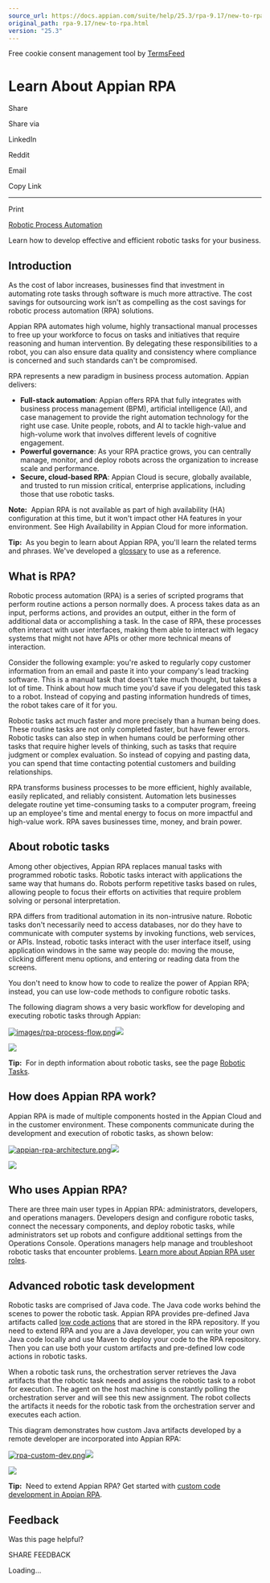```yaml
---
source_url: https://docs.appian.com/suite/help/25.3/rpa-9.17/new-to-rpa.html
original_path: rpa-9.17/new-to-rpa.html
version: "25.3"
---
```


Free cookie consent management tool by [TermsFeed](https://www.termsfeed.com/)

# Learn About Appian RPA

Share

Share via

LinkedIn

Reddit

Email

Copy Link

* * *

Print

[Robotic Process Automation](https://academy.appian.com/#/curricula/64f7d652-35bf-4d7a-9a24-84e00f38126d)

Learn how to develop effective and efficient robotic tasks for your business.

## Introduction

As the cost of labor increases, businesses find that investment in automating rote tasks through software is much more attractive. The cost savings for outsourcing work isn't as compelling as the cost savings for robotic process automation (RPA) solutions.

Appian RPA automates high volume, highly transactional manual processes to free up your workforce to focus on tasks and initiatives that require reasoning and human intervention. By delegating these responsibilities to a robot, you can also ensure data quality and consistency where compliance is concerned and such standards can't be compromised.

RPA represents a new paradigm in business process automation. Appian delivers:

-   **Full-stack automation**: Appian offers RPA that fully integrates with business process management (BPM), artificial intelligence (AI), and case management to provide the right automation technology for the right use case. Unite people, robots, and AI to tackle high-value and high-volume work that involves different levels of cognitive engagement.
-   **Powerful governance**: As your RPA practice grows, you can centrally manage, monitor, and deploy robots across the organization to increase scale and performance.
-   **Secure, cloud-based RPA**: Appian Cloud is secure, globally available, and trusted to run mission critical, enterprise applications, including those that use robotic tasks.

**Note:**  Appian RPA is not available as part of high availability (HA) configuration at this time, but it won't impact other HA features in your environment. See High Availability in Appian Cloud for more information.

**Tip:**  As you begin to learn about Appian RPA, you'll learn the related terms and phrases. We've developed a [glossary](rpa-glossary.html) to use as a reference.

## What is RPA?

Robotic process automation (RPA) is a series of scripted programs that perform routine actions a person normally does. A process takes data as an input, performs actions, and provides an output, either in the form of additional data or accomplishing a task. In the case of RPA, these processes often interact with user interfaces, making them able to interact with legacy systems that might not have APIs or other more technical means of interaction.

Consider the following example: you're asked to regularly copy customer information from an email and paste it into your company's lead tracking software. This is a manual task that doesn't take much thought, but takes a lot of time. Think about how much time you'd save if you delegated this task to a robot. Instead of copying and pasting information hundreds of times, the robot takes care of it for you.

Robotic tasks act much faster and more precisely than a human being does. These routine tasks are not only completed faster, but have fewer errors. Robotic tasks can also step in when humans could be performing other tasks that require higher levels of thinking, such as tasks that require judgment or complex evaluation. So instead of copying and pasting data, you can spend that time contacting potential customers and building relationships.

RPA transforms business processes to be more efficient, highly available, easily replicated, and reliably consistent. Automation lets businesses delegate routine yet time-consuming tasks to a computer program, freeing up an employee's time and mental energy to focus on more impactful and high-value work. RPA saves businesses time, money, and brain power.

## About robotic tasks

Among other objectives, Appian RPA replaces manual tasks with programmed robotic tasks. Robotic tasks interact with applications the same way that humans do. Robots perform repetitive tasks based on rules, allowing people to focus their efforts on activities that require problem solving or personal interpretation.

RPA differs from traditional automation in its non-intrusive nature. Robotic tasks don't necessarily need to access databases, nor do they have to communicate with computer systems by invoking functions, web services, or APIs. Instead, robotic tasks interact with the user interface itself, using application windows in the same way people do: moving the mouse, clicking different menu options, and entering or reading data from the screens.

You don't need to know how to code to realize the power of Appian RPA; instead, you can use low-code methods to configure robotic tasks.

The following diagram shows a very basic workflow for developing and executing robotic tasks through Appian:

[![images/rpa-process-flow.png](images/rpa-process-flow.png)![](/suite/help/25.3/images/rn/zoom_magnify_center.png)](#img1379)

[![](images/rpa-process-flow.png)](#_)

**Tip:**  For in depth information about robotic tasks, see the page [Robotic Tasks](robotic-task-definition.html).

## How does Appian RPA work?

Appian RPA is made of multiple components hosted in the Appian Cloud and in the customer environment. These components communicate during the development and execution of robotic tasks, as shown below:

[![appian-rpa-architecture.png](images/appian-rpa-architecture.png)![](/suite/help/25.3/images/rn/zoom_magnify_center.png)](#img1380)

[![](images/appian-rpa-architecture.png)](#_)

## Who uses Appian RPA?

There are three main user types in Appian RPA: administrators, developers, and operations managers. Developers design and configure robotic tasks, connect the necessary components, and deploy robotic tasks, while administrators set up robots and configure additional settings from the Operations Console. Operations managers help manage and troubleshoot robotic tasks that encounter problems. [Learn more about Appian RPA user roles](learn-user-settings.html#rpa-roles).

## Advanced robotic task development

Robotic tasks are comprised of Java code. The Java code works behind the scenes to power the robotic task. Appian RPA provides pre-defined Java artifacts called [low code actions](rpa-modules.html) that are stored in the RPA repository. If you need to extend RPA and you are a Java developer, you can write your own Java code locally and use Maven to deploy your code to the RPA repository. Then you can use both your custom artifacts and pre-defined low code actions in robotic tasks.

When a robotic task runs, the orchestration server retrieves the Java artifacts that the robotic task needs and assigns the robotic task to a robot for execution. The agent on the host machine is constantly polling the orchestration server and will see this new assignment. The robot collects the artifacts it needs for the robotic task from the orchestration server and executes each action.

This diagram demonstrates how custom Java artifacts developed by a remote developer are incorporated into Appian RPA:

[![rpa-custom-dev.png](images/rpa-custom-dev.png)![](/suite/help/25.3/images/rn/zoom_magnify_center.png)](#img1381)

[![](images/rpa-custom-dev.png)](#_)

**Tip:**  Need to extend Appian RPA? Get started with [custom code development in Appian RPA](development-environment-overview.html).

## Feedback

Was this page helpful?

SHARE FEEDBACK

Loading...